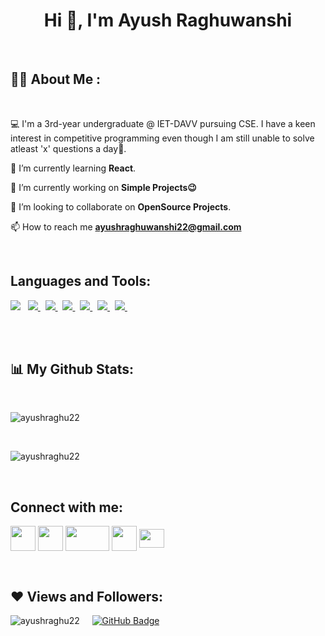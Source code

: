 
<h1 align="center">Hi 👋, I'm Ayush Raghuwanshi</h1>
</h4>

<br>

## 👨‍🎓 About Me :
<br>

💻 I'm a 3rd-year undergraduate @ IET-DAVV pursuing CSE. I have a keen  
    interest in competitive programming even though I am still unable to solve atleast 'x' questions a day🥲.      

🌱 I’m currently learning **React**.

🔭 I’m currently working on **Simple Projects😉**

👯 I’m looking to collaborate on **OpenSource Projects**.

📫 How to reach me <b>ayushraghuwanshi22@gmail.com </b>

<br>
<!-- ## Languages and Tools: -->

<h2> Languages and Tools:</h2>
<p align="left"> 
 <a href="https://isocpp.org/" target="-blank"><img src="https://img.icons8.com/color/48/000000/c-plus-plus-logo.png"/></a> &nbsp;
      <a href="https://www.java.com" target="_blank"> <img src="https://img.icons8.com/color/48/000000/java-coffee-cup-logo.png"/> </a> &nbsp;
   <a href="https://www.w3.org/html/" target="_blank"> <img src="https://img.icons8.com/color/48/000000/html-5.png"/> </a>  &nbsp;
    <a href="https://www.w3schools.com/css/" target="_blank"> <img src="https://img.icons8.com/color/48/000000/css3.png"/> </a> &nbsp;
   <a href="https://developer.mozilla.org/en-US/docs/Web/JavaScript" target="_blank"> <img src="https://img.icons8.com/color/48/000000/javascript.png"/> </a> &nbsp;
  <a href="https://getbootstrap.com" target="_blank"> <img src="https://img.icons8.com/color/48/000000/bootstrap.png"/> </a>  &nbsp;
  <!-- <a href="https://reactjs.org/" target="_blank"> <img src="https://raw.githubusercontent.com/devicons/devicon/master/icons/react/react-original-wordmark.svg" alt="react" width="40" height="40"/> </a> &nbsp; -->
  <a href="https://git-scm.com/" target="_blank"> <img src="https://img.icons8.com/color/48/000000/git.png"/> </a>  &nbsp;
   </p>
   
   </br>

</br>
<!-- ## 📊 My Github Stats -->

<h2>📊 My Github Stats:</h2>
</br>
  <!-- <p align="center" ><img  src="https://github-readme-stats.vercel.app/api?username=ayushraghu22&show_icons=true&locale=en" alt="ayushraghu22" />&nbsp;&nbsp; -->
<p><img  src="https://github-readme-stats.vercel.app/api?username=ayushraghu22&show_icons=true&locale=en" alt="ayushraghu22" /></p>
<!-- <p><img align="center" src="https://github-readme-streak-stats.herokuapp.com/?user=ayushraghu22&" alt="ayushraghu22" /></p> -->
<!-- <span><img  src="https://github-readme-streak-stats.herokuapp.com/?user=ayushraghu22&" alt="ayushraghu22" /></span> -->
<br>

  <p><img  src="https://github-readme-stats.vercel.app/api/top-langs?username=ayushraghu22&show_icons=true&locale=en&layout=compact" alt="ayushraghu22" /></p>
 </p>



<br>
<!-- </br></br></br> -->
<!-- ## Connect with me: -->

## Connect with me:
<p align="left">

<a href = "https://www.linkedin.com/in/ayush-raghuwanshi/" target="blank"><img align="center" src="https://img.icons8.com/fluent/48/000000/linkedin.png"  height="40" width="40"/></a>
<a href = "https://twitter.com/ayushraghuwans6" target="blank"><img align="center" src="https://img.icons8.com/fluent/48/000000/twitter.png" height="40" width="40"/></a>
<a href = "https://www.codechef.com/users/ayushraghu22" target="blank" ><img src="https://cdn.codechef.com/images/cc-logo-sd.svg" align="center" height="40" width="70"/></a>
<a href="https://codeforces.com/profile/ayushraghuwanshi22" target="blank"><img align="center" src="https://raw.githubusercontent.com/rahuldkjain/github-profile-readme-generator/master/src/images/icons/Social/codeforces.svg"  height="40" width="40" /></a>
<a href = "https://auth.geeksforgeeks.org/user/ayushraghuwanshi22" target="blank"><img src="https://media.geeksforgeeks.org/wp-content/cdn-uploads/20200617163105/gfg-logo.png" height="30" width="40" align="center"/></a>
<br>


<br>


## ❤ Views and Followers:
<p align="left"> <img src="https://komarev.com/ghpvc/?username=ayushraghu22&label=Profile%20views&color=0e75b6&style=flat" alt="ayushraghu22" /> &nbsp; &nbsp;
<span>
<a href="https://github.com/ayushraghu22?tab=followers"><img src="https://img.shields.io/github/followers/ayushraghu22?style=social" alt="GitHub Badge"></a></span></p>
<br>
